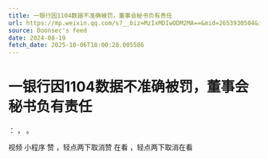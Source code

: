 ```yaml
---
title: 一银行因1104数据不准确被罚，董事会秘书负有责任
url: https://mp.weixin.qq.com/s?__biz=MzIxMDIwODM2MA==&mid=2653930504&idx=1&sn=9160a938cc3b1379e7bc3258411c7f39
source: Doonsec's feed
date: 2024-08-19
fetch_date: 2025-10-06T18:00:28.005586
---
```


# 一银行因1104数据不准确被罚，董事会秘书负有责任

：
，
。

视频
小程序
赞
，轻点两下取消赞
在看
，轻点两下取消在看
